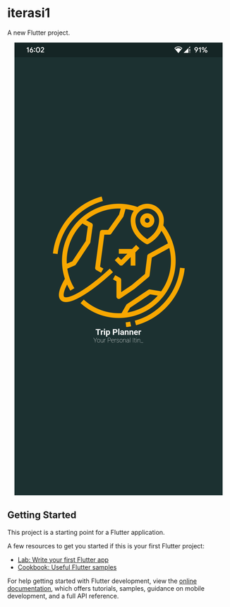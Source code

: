 # iterasi1

A new Flutter project.

<p align="center">
    <a href="https://github.com/HomeLearner116/project_scrum_team">
        <img src=".GITHUB/screenshoot.png" alt="0">
    </a>
</p>

## Getting Started

This project is a starting point for a Flutter application.

A few resources to get you started if this is your first Flutter project:

- [Lab: Write your first Flutter app](https://docs.flutter.dev/get-started/codelab)
- [Cookbook: Useful Flutter samples](https://docs.flutter.dev/cookbook)

For help getting started with Flutter development, view the
[online documentation](https://docs.flutter.dev/), which offers tutorials,
samples, guidance on mobile development, and a full API reference.
